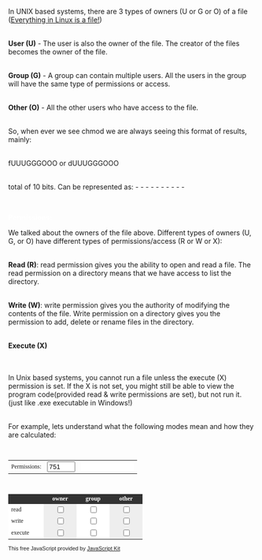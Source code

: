 <html>
 <head>
  <script type="text/javascript">
<!--

/*
Jeroen's Chmod Calculator- By Jeroen Vermeulen of Alphamega Hosting <jeroen@alphamegahosting.com> 
Visit http://www.javascriptkit.com for this script and more
This notice must stay intact
*/
 
function octalchange() 
{
	var val = document.chmod.t_total.value;
	var ownerbin = parseInt(val.charAt(0)).toString(2);
	while (ownerbin.length<3) { ownerbin="0"+ownerbin; };
	var groupbin = parseInt(val.charAt(1)).toString(2);
	while (groupbin.length<3) { groupbin="0"+groupbin; };
	var otherbin = parseInt(val.charAt(2)).toString(2);
	while (otherbin.length<3) { otherbin="0"+otherbin; };
	document.chmod.owner4.checked = parseInt(ownerbin.charAt(0)); 
	document.chmod.owner2.checked = parseInt(ownerbin.charAt(1));
	document.chmod.owner1.checked = parseInt(ownerbin.charAt(2));
	document.chmod.group4.checked = parseInt(groupbin.charAt(0)); 
	document.chmod.group2.checked = parseInt(groupbin.charAt(1));
	document.chmod.group1.checked = parseInt(groupbin.charAt(2));
	document.chmod.other4.checked = parseInt(otherbin.charAt(0)); 
	document.chmod.other2.checked = parseInt(otherbin.charAt(1));
	document.chmod.other1.checked = parseInt(otherbin.charAt(2));
	calc_chmod(1);
};

function calc_chmod(nototals)
{
  var users = new Array("owner", "group", "other");
  var totals = new Array("","","");
  var syms = new Array("","","");

	for (var i=0; i<users.length; i++)
	{
	  var user=users[i];
		var field4 = user + "4";
		var field2 = user + "2";
		var field1 = user + "1";
		//var total = "t_" + user;
		var symbolic = "sym_" + user;
		var number = 0;
		var sym_string = "";
	
		if (document.chmod[field4].checked == true) { number += 4; }
		if (document.chmod[field2].checked == true) { number += 2; }
		if (document.chmod[field1].checked == true) { number += 1; }
	
		if (document.chmod[field4].checked == true) {
			sym_string += "r";
		} else {
			sym_string += "-";
		}
		if (document.chmod[field2].checked == true) {
			sym_string += "w";
		} else {
			sym_string += "-";
		}
		if (document.chmod[field1].checked == true) {
			sym_string += "x";
		} else {
			sym_string += "-";
		}
	
		//if (number == 0) { number = ""; }
	  //document.chmod[total].value = 
		totals[i] = totals[i]+number;
		syms[i] =  syms[i]+sym_string;
	
  };
	if (!nototals) document.chmod.t_total.value = totals[0] + totals[1] + totals[2];
	document.chmod.sym_total.value = "-" + syms[0] + syms[1] + syms[2];
}
window.onload=octalchange
//-->
</script>
 </head>
 
  
  
  In UNIX based systems, there are 3 types of owners (U or G or O) of a file (<a href="https://en.wikipedia.org/wiki/Everything_is_a_file">Everything in Linux is a file!</a>)


<br><b>User (U)</b> - The user is also the owner of the file. The creator of the files becomes the owner of the file.


<br><b>Group (G)</b> - A group can contain multiple users. All the users in the group will have the same type of permissions or access.


<br><b>Other (O)</b> - All the other users who have access to the file.  


<br>So, when ever we see chmod we are always seeing this format of results, mainly:

<br>fUUUGGGOOO or dUUUGGGOOO 

<br>total of 10 bits. Can be represented as: - - - - - - - - - -

<br>
 <p><b><font color="white">Permissions:</font></b></p>

We talked about the owners of the file above. Different types of owners (U, G, or O) have different types of permissions/access (R or W or X):

<br><b>Read (R)</b>: read permission gives you the ability to open and read a file. The read permission on a directory means that we have access to list the directory.

<br><b>Write (W)</b>: write permission gives you the authority of modifying the contents of the file. Write permission on a directory gives you the permission to add, delete or rename files in the directory. 

<br><b>Execute (X)</b>

 <br><br>In Unix based systems, you cannot run a file unless the execute (X) permission is set. If the X is not set, you might still be able to view the program code(provided read & write permissions are set), but not run it. (just like .exe executable in Windows!)

<br>For example, lets understand what the following modes mean and how they are calculated:


<form name="chmod">
<TABLE BORDER="0" CELLSPACING="0" CELLPADDING="0" style="font:normal 12px Verdana">
<TR ALIGN="LEFT" VALIGN="MIDDLE">
<br><TD>Permissions:</TD>
<TD><input type="text" name="t_total" value="751" size="4" onKeyUp="octalchange()"></TD>
<TD><input type="text" name="sym_total" value="" size="12" READONLY="1" STYLE='border: 0px none; font-family: "Courier New", Courier, mono;'></TD>
</TR>
</TABLE>
<BR>
<table cellpadding="2" cellspacing="0" border="0" style="font:normal 12px Verdana">
<tr bgcolor="#333333">
<td WIDTH="60" align="left"></td>
<td WIDTH="55" align="center" style="color:white"><b>owner
</b></td>
<td WIDTH="55" align="center" style="color:white"><b>group
</b></td>
<td WIDTH="55" align="center" style="color:white"><b>other
</b></td>
</tr>
<tr bgcolor="#dddddd">
<td WIDTH="60" align="left" nowrap BGCOLOR="#FFFFFF">read</td>
<td WIDTH="55" align="center" bgcolor="#EEEEEE">
<input type="checkbox" name="owner4" value="4" onclick="calc_chmod()">
</td>
<td WIDTH="55" align="center" bgcolor="#ffffff"><input type="checkbox" name="group4" value="4" onclick="calc_chmod()">
</td>
<td WIDTH="55" align="center" bgcolor="#EEEEEE">
<input type="checkbox" name="other4" value="4" onclick="calc_chmod()">
</td>
</tr>
<tr bgcolor="#dddddd">		
<td WIDTH="60" align="left" nowrap BGCOLOR="#FFFFFF">write</td>
<td WIDTH="55" align="center" bgcolor="#EEEEEE">
<input type="checkbox" name="owner2" value="2" onclick="calc_chmod()"></td>
<td WIDTH="55" align="center" bgcolor="#ffffff"><input type="checkbox" name="group2" value="2" onclick="calc_chmod()">
</td>
<td WIDTH="55" align="center" bgcolor="#EEEEEE">
<input type="checkbox" name="other2" value="2" onclick="calc_chmod()">
</td>
</tr>
<tr bgcolor="#dddddd">		
<td WIDTH="60" align="left" nowrap BGCOLOR="#FFFFFF">execute</td>
<td WIDTH="55" align="center" bgcolor="#EEEEEE">
<input type="checkbox" name="owner1" value="1" onclick="calc_chmod()">
</td>
<td WIDTH="55" align="center" bgcolor="#ffffff"><input type="checkbox" name="group1" value="1" onclick="calc_chmod()">
</td>
<td WIDTH="55" align="center" bgcolor="#EEEEEE">
<input type="checkbox" name="other1" value="1" onclick="calc_chmod()">
</td>
</tr>
</table>
<span style="font:normal 11px Arial">This free JavaScript provided by <a href="http://www.javascriptkit.com">JavaScript Kit</a></span>

